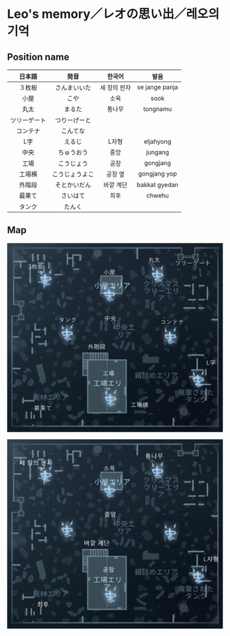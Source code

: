 # Leo's memory／レオの思い出／레오의 기억

## Position name

|日本語|発音|한국어|발음|
|:-:|:-:|:-:|:-:|
|３枚板|さんまいいた|세 장의 판자|se jange panja|
|小屋|こや|소옥|sook|
|丸太|まるた|통나무|tongnamu|
|ツリーゲート|つりーげーと|||
|コンテナ|こんてな|||
|L字|えるじ|L자형|eljahyong|
|中央|ちゅうおう|중앙|jungang|
|工場|こうじょう|공장|gongjang|
|工場横|こうじょうよこ|공장 옆|gongjang yop|
|外階段|そとかいだん|바깥 계단|bakkat gyedan|
|最果て|さいはて|최후|chwehu|
|タンク|たんく|||

## Map

![レオの思い出(日本語)](./map_images/leos_memory_ja.png)

![レオの思い出(韓国語)](./map_images/leos_memory_ko.png)
